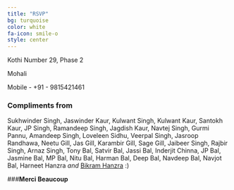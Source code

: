 ```yaml
---
title: "RSVP"
bg: turquoise
color: white
fa-icon: smile-o
style: center
---
```


Kothi Number 29, Phase 2

Mohali

Mobile - +91 - 9815421461

### Compliments from

Sukhwinder Singh, Jaswinder Kaur, Kulwant Singh, Kulwant Kaur, Santokh Kaur, JP Singh, Ramandeep Singh, Jagdish Kaur, Navtej Singh, Gurmi Pannu, Amandeep Singh, Loveleen Sidhu, Veerpal Singh, Jasroop Randhawa, Neetu Gill, Jas Gill, Karambir Gill, Sage Gill, Jaibeer Singh, Rajbir Singh, Arnaz Singh, Tony Bal, Satvir Bal, Jassi Bal, Inderjit Chinna, JP Bal, Jasmine Bal, MP Bal, Nitu Bal, Harman Bal, Deep Bal, Navdeep Bal, Navjot Bal, Harneet Hanzra _and_ [Bikram Hanzra](hanzratech.in/about) :)

###**Merci Beaucoup**
